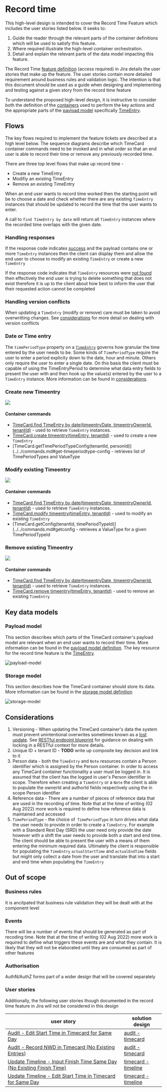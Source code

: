 

# Record time

This high-level design is intended to cover the Record Time Feature which includes the user stories listed below. It seeks to:

1.  Guide the reader through the relevant parts of the container definitions which will be used to satisfy this feature.
2.  Where required illustrate the high-level container orchestration.
3.  Detail and explain the relevant parts of the data model impacting this feature.

The Record Time [feature definition](https://collaboration.homeoffice.gov.uk/jira/browse/EAHW-925) (access required) in Jira details the user stories that make up the feature. The user stories contain more detailed requirement around business rules and validation logic. The intention is that this document should be used as a guide when designing and implementing and testing against a given story from the record time feature

To understand the proposed high-level design, it is instructive to consider both the definition of the [containers](../../index.md) used to perform the key actions and the appropriate parts of the [payload model](../../payload.md) specifically [TimeEntry](../../payload.md#timeentry).

## Flows

The key flows required to implement the feature tickets are described at a high level below. The sequence diagrams describe which TimeCard container commands need to be invoked and in what order so that an end user is able to record their time or remove any previously recorded time.

There are three top level flows that make up record time - 

- Create a new TimeEntry
- Modifiy an existing TimeEntry
- Remove an existing TimeEntry

When an end user wants to record time worked then the starting point will be to choose a date and check whether there are any existing `TimeEntry` instances that should be updated to record the time that the user wants to enter.

A call to `find TimeEntry by date` will return all `TimeEntry` instances where the recorded time overlaps with the given date.

### Handling responses
If the response code indicates [success](https://github.com/UKHomeOffice/callisto-docs/blob/main/blueprints/restful-endpoint.md#handle-success-consistently) and the payload contains one or more `TimeEntry` instances then the client can display them and allow the
end user to choose to modify an existing `TimeEntry` or create a new `TimeEntry`

If the response code indicates that `TimeEntry` resources were [not found](https://github.com/UKHomeOffice/callisto-docs/blob/main/blueprints/restful-endpoint.md#handle-errors-gracefully-and-return-standard-error-codes) then effectively the end user is trying to delete something that does not exist therefore it is up to the client about how best to inform the user that their requested action cannot be completed

### Handling version conflicts
When updating a `TimeEntry` (modify or remove) care must be taken to avoid overwritting changes. See [considerations](#considerations) for more detail on dealing with version conflicts

### Date or Time entry
The `timePeriodType` property on a [`TimeEntry`](../../payload.md#time-entry) governs how granular the time entered by the user needs to be. Some kinds of `TimePeriodType` require the user to enter a period explicity down to the date, hour and minute. Others only require the user to enter a single date. On this basis the client must be capable of using the TimeEntryPeriod to determine what data entry fields to present the user with and then hook up the value(s) entered by the user to a `TimeEntry` instance. More information can be found in [considerations](#considerations).

### Create new Timeentry
![](../../images/recordTimeCreateTimeEntry.png)

#### Container commands
- [TimeCard.find TimeEntry by date(timeentryDate, timeentryOwnerId, tenantId)](../../commands.md#get-timeentry-by-date) - used to retrieve `TimeEntry` instances. 
- [TimeCard.create timeentry(timeEntry, tenantId)](../../commands.md#create-timeentry) - used to create a new `TimeEntry`
- [TimeCard.getTimePeriodTypeConfig(tenantId, personId)](../../commands.md#get-timeperiodtype-config - retrieves list of TimePeriodTypes and ValueType

### Modify existing Timeentry
![](../../images/recordTimeModifyTimeEntry.png)

#### Container commands
- [TimeCard.find TimeEntry by date(timeentryDate, timeentryOwnerId, tenantId)](../../commands.md#get-timeentry-by-date) - used to retrieve `TimeEntry` instances. 
- [TimeCard.modify timeentry(timeEntry, tenantId)](../../commands.md#modify-timeentry) - used to modify an existing `TimeEntry`
- [TimeCard.getConfig(tenantId, timePeriodTypeId)](../../commands.md#getconfig - retrieves a ValueType for a given TimePeriodTypeId

### Remove existing Timeentry
![](../../images/recordTimeRemoveTimeEntry.png)

#### Container commands
- [TimeCard.find TimeEntry by date(timeentryDate, timeentryOwnerId, tenantId)](../../commands.md#get-timeentry-by-date) - used to retrieve `TimeEntry` instances. 
- [TimeCard.remove timeentry(timeEntry, tenantId)](../../commands.md#remove-timeentry) - used to remove an existing `TimeEntry`

## Key data models

### Payload model

This section describes which parts of the TimeCard container's payload model are relevant when an end user wants to record their time. More information can be found in the [payload model definition](../../payload.md). The key resource for the record time feature is the [TimeEntry](../../payload.md#timeentry).

![payload-model](../../images/payload-model.png)

### Storage model
This section describes how the TimeCard container should store its data. More information can be found in the [storage model definition](../../storage.md)

![storage-model](../../images/timecard-container-data-model.png)

## Considerations

1. Versioning - When updating the TimeCard container's data the system must prevent unintentional overwrites sometimes known as a [lost update](https://www.w3.org/1999/04/Editing/#3.1).  See [RESTful endpoint blueprint](https://github.com/UKHomeOffice/callisto-docs/blob/main/blueprints/restful-endpoint.md#managing-resource-contention) for guidance on dealing with locking in a RESTful context for more details. 
2. Unique ID + tenant ID - **TODO** write up composite key decision and link to it
3. Person data - both the `TimeEntry` and `Note` resources contain a Person identifier which is assigned by the Person container. In order to access any TimeCard container functionality a user must be logged in. It is assumed that the client has the logged in user's Person identifier in scope. Therefore when creating a `TimeEntry` or a `Note` the client is able to populate the ownerId and authorId fields respectively using the in scope Person identifier
4. Reference data - There are a number of pieces of reference data that are used in the recording of time. Note that at the time of writing (02 Aug 2022) more work is required to define how reference data is maintained and accessed
5. `TimePeriodType` - the choice of` TimePeriodType` in turn drives what data the user needs to provide in order to create a `TimeEntry`. For example with a Standard Rest Day (SRD) the user need only provide the date however with a shift the user needs to provide both a start and end time. The client should be able to present the user with a means of them entering the minimum required data. Ultimately the client is responsible for populating the `TimeEntry` `actualStartTime` and `actualEndTime` fields but might only collect a date from the user and translate that into a start and end time when populating the `TimeEntry`

## Out of scope

### Business rules
It is ancitpated that business rule validation they will be dealt with at the component level

### Events
There will be a number of events that should be generated as part of recoding time. Note that at the time of writing (02 Aug 2022) more work is required to define what triggers these events are and what they contain. It is likely that they will not be elaborated until they are consumed as part of other features

### Authorisation
AuthN/AuthZ forms part of a wider design that will be covered separately

### User stories
Additionally, the following user stories though documented in the record time feature in Jira will not be considered in this design

| user story | solution design |
|------------|-----------------|
| [Audit - Edit Start Time in Timecard for Same Day](https://collaboration.homeoffice.gov.uk/jira/browse/EAHW-1754)           |    [audit - timecard](../audit-timecard/index.md)             |
| [Audit - Record NWD in Timecard (No Existing Entries)](https://collaboration.homeoffice.gov.uk/jira/browse/EAHW-1892)           |    [audit - timecard](../audit-timecard/index.md)             |
| [Update Timeline - Input Finish Time Same Day (No Existing Finish Time)](https://collaboration.homeoffice.gov.uk/jira/browse/EAHW-1750)           |    [timecard - timeline](../timecard-timeline/index.md)             |
| [Update Timeline - Edit Start Time in Timecard for Same Day](https://collaboration.homeoffice.gov.uk/jira/browse/EAHW-1755)           |    [timecard - timeline](../timecard-timeline/index.md)             |


